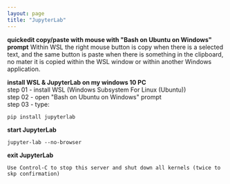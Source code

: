 ```yaml
---
layout: page
title: "JupyterLab"
---
```


**quickedit copy/paste with mouse with "Bash on Ubuntu on Windows" prompt**
Within WSL the right mouse button is copy when there is a selected text, and the same button is paste when there is something in the clipboard, no mater it is copied within the WSL window or within another Windows application.

**install WSL & JupyterLab on my windows 10 PC**  
step 01 - install WSL (Windows Subsystem For Linux (Ubuntu))  
step 02 - open "Bash on Ubuntu on Windows" prompt  
step 03 - type:  
```
pip install jupyterlab
```

**start JupyterLab**

```
jupyter-lab --no-browser
```

**exit JupyterLab**

```
Use Control-C to stop this server and shut down all kernels (twice to skp confirmation)
```
